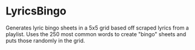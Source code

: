 # LyricsBingo
Generates lyric bingo sheets in a 5x5 grid based off scraped lyrics from a playlist. Uses the 250 most common words to create "bingo" sheets and puts those randomly in the grid.
